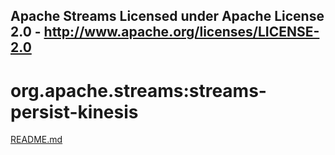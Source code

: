 Apache Streams
Licensed under Apache License 2.0 - http://www.apache.org/licenses/LICENSE-2.0
--------------------------------------------------------------------------------

org.apache.streams:streams-persist-kinesis
===========================================

[README.md](src/site/markdown/index.md "README")
